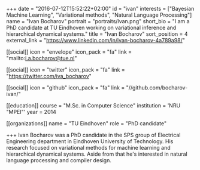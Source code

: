 +++
date = "2016-07-12T15:52:22+02:00"
id = "ivan"
interests = ["Bayesian Machine Learning", "Variational methods", "Natural Language Processing"]
name = "Ivan Bocharov"
portrait = "portraits/Ivan.png"
short_bio = "I am a PhD candidate at TU Eindhoven working on variational inference and hierarchical dynamical systems."
title = "Ivan Bocharov"
sort_position = 4
external_link = "https://www.linkedin.com/in/ivan-bocharov-4a789a98/"

[[social]]
    icon = "envelope"
    icon_pack = "fa"
    link = "mailto:i.a.bocharov@tue.nl"

[[social]]
    icon = "twitter"
    icon_pack = "fa"
    link = "https://twitter.com/iva_bocharov"

[[social]]
    icon = "github"
    icon_pack = "fa"
    link = "//github.com/bocharov-ivan/"

[[education]]
    course = "M.Sc. in Computer Science"
    institution = 'NRU "MPEI"'
    year = 2014

[[organizations]]
    name = "TU Eindhoven"
    role = "PhD candidate"

+++
Ivan Bocharov was a PhD candidate in the SPS group of Electrical Engineering department in Eindhoven University of Technology. His research focused on variational methods for machine learning and hierarchical dynamical systems. Aside from that he's interested in natural language processing and compiler design.

